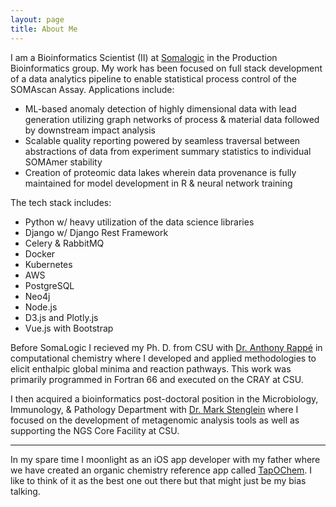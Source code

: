 ```yaml
---
layout: page
title: About Me
---
```


I am a Bioinformatics Scientist (II) at [Somalogic](www.somalogic.com) in the Production Bioinformatics group. My work has been focused on full stack development of a data analytics pipeline to enable statistical process control of the SOMAscan Assay.  Applications include:
  * ML-based anomaly detection of highly dimensional data with lead generation utilizing graph networks of process & material data followed by downstream impact analysis
  * Scalable quality reporting powered by seamless traversal between abstractions of data from experiment summary statistics to individual SOMAmer stability
  * Creation of proteomic data lakes wherein data provenance is fully maintained for model development in R & neural network training 

The tech stack includes:
  * Python w/ heavy utilization of the data science libraries
  * Django w/ Django Rest Framework
  * Celery & RabbitMQ
  * Docker
  * Kubernetes
  * AWS
  * PostgreSQL
  * Neo4j
  * Node.js
  * D3.js and Plotly.js
  * Vue.js with Bootstrap

Before SomaLogic I recieved my Ph. D. from CSU with [Dr. Anthony Rappé](http://www.chem.colostate.edu/person/?id=901886AF3A006543D9B2E19620DF8A92&sq=t) in computational chemistry where I developed and applied methodologies to elicit enthalpic global minima and reaction pathways. This work was primarily programmed in Fortran 66 and executed on the CRAY at CSU.

I then acquired a bioinformatics post-doctoral position in the Microbiology, Immunology, & Pathology Department with [Dr. Mark Stenglein](https://www.stengleinlab.org/) where I focused on the development of metagenomic analysis tools as well as supporting the NGS Core Facility at CSU.

___

In my spare time I moonlight as an iOS app developer with my father where we have created an organic chemistry reference app called [TapOChem](https://apps.apple.com/us/app/tap-ochem/id579861146). I like to think of it as the best one out there but that might just be my bias talking.